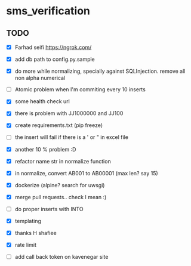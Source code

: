 # sms_verification


## TODO
- [x] Farhad seifi https://ngrok.com/
- [x] add db path to config.py.sample
- [x] do more while normalizing, specially against SQLInjection. remove all non alpha numerical
- [ ] Atomic problem when I'm commiting every 10 inserts
- [x] some health check url
- [x] there is problem with JJ1000000 and JJ100
- [x] create requirements.txt (pip freeze)
- [ ] the insert will fail if there is a ' or " in excel file
- [x] another 10 % problem :D
- [x] refactor name str in normalize function
- [x] in normalize, convert AB001 to AB00001 (max len? say 15)
- [x] dockerize (alpine? search for uwsgi)
- [x] merge pull requests.. check I mean :)
- [ ] do proper inserts with INTO
- [X] templating
- [x] thanks H shafiee
- [x] rate limit
- [ ] add call back token on kavenegar site


